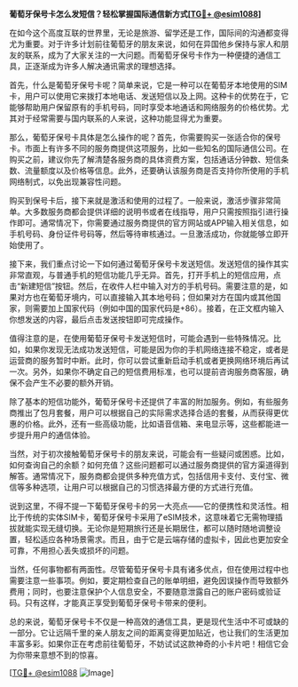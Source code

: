**葡萄牙保号卡怎么发短信？轻松掌握国际通信新方式[[TG💪+ @esim1088](https://t.me/s/esim1088)]**

在如今这个高度互联的世界里，无论是旅游、留学还是工作，国际间的沟通都变得尤为重要。对于许多计划前往葡萄牙的朋友来说，如何在异国他乡保持与家人和朋友的联系，成为了大家关注的一大问题。而葡萄牙保号卡作为一种便捷的通信工具，正逐渐成为许多人解决通讯需求的理想选择。

首先，什么是葡萄牙保号卡呢？简单来说，它是一种可以在葡萄牙本地使用的SIM卡，用户可以使用它来拨打本地电话、发送短信以及上网。这种卡的优势在于，它能够帮助用户保留原有的手机号码，同时享受本地通话和网络服务的价格优势。尤其对于经常需要与国内联系的人来说，这种功能显得尤为重要。

那么，葡萄牙保号卡具体是怎么操作的呢？首先，你需要购买一张适合你的保号卡。市面上有许多不同的服务商提供这项服务，比如一些知名的国际通信公司。在购买之前，建议你先了解清楚各服务商的具体资费方案，包括通话分钟数、短信条数、流量额度以及价格等信息。此外，还要确认该服务商是否支持你所使用的手机网络制式，以免出现兼容性问题。

购买到保号卡后，接下来就是激活和使用的过程了。一般来说，激活步骤非常简单。大多数服务商都会提供详细的说明书或者在线指导，用户只需按照指引进行操作即可。通常情况下，你需要通过服务商提供的官方网站或APP输入相关信息，如手机号码、身份证件号码等，然后等待审核通过。一旦激活成功，你就能够立即开始使用了。

接下来，我们重点讨论一下如何通过葡萄牙保号卡发送短信。发送短信的操作其实非常直观，与普通手机的短信功能几乎无异。首先，打开手机上的短信应用，点击“新建短信”按钮。然后，在收件人栏中输入对方的手机号码。需要注意的是，如果对方也在葡萄牙境内，可以直接输入其本地号码；但如果对方在国内或其他国家，则需要加上国家代码（例如中国的国家代码是+86）。接着，在正文框内输入你想发送的内容，最后点击发送按钮即可完成操作。

值得注意的是，在使用葡萄牙保号卡发送短信时，可能会遇到一些特殊情况。比如，如果你发现无法成功发送短信，可能是因为你的手机网络连接不稳定，或者是运营商的服务暂时中断。此时，你可以尝试重新启动手机或者更换网络环境后再试一次。另外，如果你不确定自己的短信费用标准，也可以提前咨询服务商客服，确保不会产生不必要的额外开销。

除了基本的短信功能外，葡萄牙保号卡还提供了丰富的附加服务。例如，有些服务商推出了包月套餐，用户可以根据自己的实际需求选择合适的套餐，从而获得更优惠的价格。此外，还有一些高级功能，比如语音信箱、来电显示等，这些都能进一步提升用户的通信体验。

当然，对于初次接触葡萄牙保号卡的朋友来说，可能会有一些疑问或困惑。比如，如何查询自己的余额？如何充值？这些问题都可以通过服务商提供的官方渠道得到解答。通常情况下，服务商都会提供多种充值方式，包括信用卡支付、支付宝、微信等多种选项，让用户可以根据自己的习惯选择最方便的方式进行充值。

说到这里，不得不提一下葡萄牙保号卡的另一大亮点——它的便携性和灵活性。相比于传统的实体SIM卡，葡萄牙保号卡采用了eSIM技术，这意味着它无需物理插拔就能实现无缝切换。无论你是短期旅行还是长期居住，都可以随时随地调整设置，轻松适应各种场景需求。而且，由于它是云端存储的虚拟卡，因此也更加安全可靠，不用担心丢失或损坏的问题。

当然，任何事物都有两面性。尽管葡萄牙保号卡具有诸多优点，但在使用过程中也需要注意一些事项。例如，要定期检查自己的账单明细，避免因误操作而导致额外费用；同时，也要注意保护个人信息安全，不要随意泄露自己的账户密码或验证码。只有这样，才能真正享受到葡萄牙保号卡带来的便利。

总的来说，葡萄牙保号卡不仅是一种高效的通信工具，更是现代生活中不可或缺的一部分。它让远隔千里的亲人朋友之间的距离变得更加贴近，也让我们的生活更加丰富多彩。如果你正在考虑前往葡萄牙，不妨试试这款神奇的小卡片吧！相信它会为你带来意想不到的惊喜。

[[TG💪+ @esim1088](https://t.me/s/esim1088) ![Image](https://i.postimg.cc/4NQfJmqS/Snipaste-2025-05-13-00-14-12.png)]